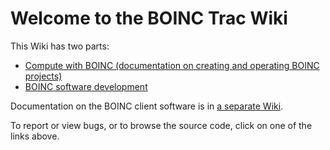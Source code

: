 # Welcome to the BOINC Trac Wiki

This Wiki has two parts:

* [Compute with BOINC (documentation on creating and operating BOINC projects)](ProjectMain/ProjectMain)
* [BOINC software development](SoftwareDevelopment)

Documentation on the BOINC client software is in [a separate Wiki](User_manual).

To report or view bugs, or to browse the source code, click on one of the links above.
